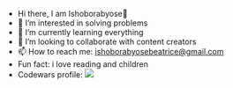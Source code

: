 
- Hi there, I am Ishoborabyose👋 
- 👀 I’m interested in solving problems
- 🌱 I’m currently learning everything
- 💞️ I’m looking to collaborate with content creators
- 📫 How to reach me: ishoborabyosebeatrice@gmail.com
- Fun fact: i love reading and children
- Codewars profile: <a href="https://www.codewars.com/users/IshoborabyoseBeatrice"> <img src="https://www.codewars.com/users/IshoborabyoseBeatrice/badges/micro" /></a>

<!---
ishoborabyose/ishoborabyose is a ✨ special ✨ repository because its `README.md` (this file) appears on your GitHub profile.
You can click the Preview link to take a look at your changes.
--->
